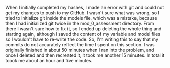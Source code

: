 When I initially completed my hashes, I made an error with git and could not get my changes to push to my GitHub. I wasn't sure what was wrong, so I tried to initialize git inside the models file, which was a mistake, because then I had initialized git twice in the mod_0_assessment directory. From there I wasn't sure how to fix it, so I ended up deleting the whole thing and starting again, although I saved the content of my variable and model files so I wouldn't have to re-write the code. So, I'm writing this to say that my commits do not accurately reflect the time I spent on this section. I was originally finished in about 50 minutes when I ran into the problem, and once I deleted and then recreated it, it took me another 15 minutes. In total it toook me about an hour and five minutes. 
